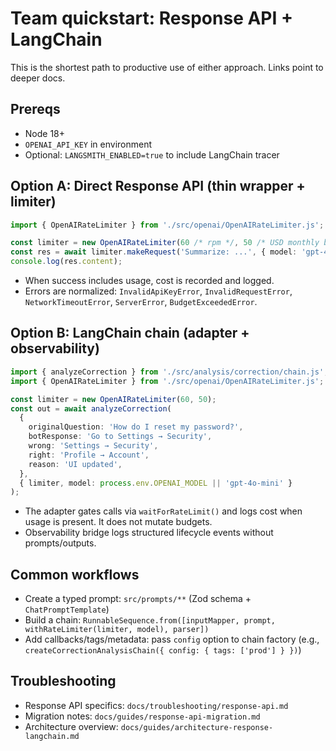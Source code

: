 # Team quickstart: Response API + LangChain

This is the shortest path to productive use of either approach. Links point to deeper docs.

## Prereqs

- Node 18+
- `OPENAI_API_KEY` in environment
- Optional: `LANGSMITH_ENABLED=true` to include LangChain tracer

## Option A: Direct Response API (thin wrapper + limiter)

```ts
import { OpenAIRateLimiter } from './src/openai/OpenAIRateLimiter.js';

const limiter = new OpenAIRateLimiter(60 /* rpm */, 50 /* USD monthly budget */);
const res = await limiter.makeRequest('Summarize: ...', { model: 'gpt-4o-mini', maxRetries: 2, timeoutMs: 20_000 });
console.log(res.content);
```

- When success includes usage, cost is recorded and logged.
- Errors are normalized: `InvalidApiKeyError`, `InvalidRequestError`, `NetworkTimeoutError`, `ServerError`, `BudgetExceededError`.

## Option B: LangChain chain (adapter + observability)

```ts
import { analyzeCorrection } from './src/analysis/correction/chain.js';
import { OpenAIRateLimiter } from './src/openai/OpenAIRateLimiter.js';

const limiter = new OpenAIRateLimiter(60, 50);
const out = await analyzeCorrection(
  {
    originalQuestion: 'How do I reset my password?',
    botResponse: 'Go to Settings → Security',
    wrong: 'Settings → Security',
    right: 'Profile → Account',
    reason: 'UI updated',
  },
  { limiter, model: process.env.OPENAI_MODEL || 'gpt-4o-mini' }
);
```

- The adapter gates calls via `waitForRateLimit()` and logs cost when usage is present. It does not mutate budgets.
- Observability bridge logs structured lifecycle events without prompts/outputs.

## Common workflows

- Create a typed prompt: `src/prompts/**` (Zod schema + `ChatPromptTemplate`)
- Build a chain: `RunnableSequence.from([inputMapper, prompt, withRateLimiter(limiter, model), parser])`
- Add callbacks/tags/metadata: pass `config` option to chain factory (e.g., `createCorrectionAnalysisChain({ config: { tags: ['prod'] } })`)

## Troubleshooting

- Response API specifics: `docs/troubleshooting/response-api.md`
- Migration notes: `docs/guides/response-api-migration.md`
- Architecture overview: `docs/guides/architecture-response-langchain.md`
